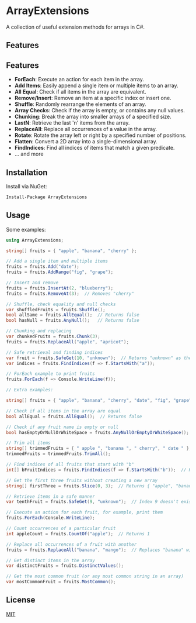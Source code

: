 # ArrayExtensions

A collection of useful extension methods for arrays in C#. 

## Features

## Features

- **ForEach**: Execute an action for each item in the array.
- **Add Items**: Easily append a single item or multiple items to an array.
- **All Equal**: Check if all items in the array are equivalent.
- **Remove/Insert**: Remove an item at a specific index or insert one.
- **Shuffle**: Randomly rearrange the elements of an array.
- **Array Checks**: Check if the array is empty, or contains any null values.
- **Chunking**: Break the array into smaller arrays of a specified size.
- **LastN**: Retrieve the last 'n' items from the array.
- **ReplaceAll**: Replace all occurrences of a value in the array.
- **Rotate**: Rotate the array left or right by a specified number of positions.
- **Flatten**: Convert a 2D array into a single-dimensional array.
- **FindIndices**: Find all indices of items that match a given predicate.
- ... and more

## Installation

Install via NuGet:

```bash
Install-Package ArrayExtensions
```

## Usage

Some examples:

```csharp
using ArrayExtensions;

string[] fruits = { "apple", "banana", "cherry" };

// Add a single item and multiple items
fruits = fruits.Add("date");
fruits = fruits.AddRange("fig", "grape");

// Insert and remove
fruits = fruits.InsertAt(2, "blueberry");
fruits = fruits.RemoveAt(3);  // Removes "cherry"

// Shuffle, check equality and null checks
var shuffledFruits = fruits.Shuffle();
bool allSame = fruits.AllEqual();  // Returns false
bool hasNull = fruits.AnyNull();   // Returns false

// Chunking and replacing
var chunkedFruits = fruits.Chunk(3);
fruits = fruits.ReplaceAll("apple", "apricot");

// Safe retrieval and finding indices
var fruit = fruits.SafeGet(10, "unknown");  // Returns "unknown" as the 10th index doesn't exist
var indices = fruits.FindIndices(f => f.StartsWith("a"));

// ForEach example to print fruits
fruits.ForEach(f => Console.WriteLine(f));

// Extra examples:

string[] fruits = { "apple", "banana", "cherry", "date", "fig", "grape", "blueberry" };

// Check if all items in the array are equal
bool allEqual = fruits.AllEqual();  // Returns false

// Check if any fruit name is empty or null
bool hasEmptyOrNullOrWhiteSpace = fruits.AnyNullOrEmptyOrWhiteSpace();  // Returns false

// Trim all items
string[] trimmedFruits = { " apple ", "banana ", " cherry", " date " };
trimmedFruits = trimmedFruits.TrimAll();

// Find indices of all fruits that start with "b"
int[] bFruitIndices = fruits.FindIndices(f => f.StartsWith("b"));  // Returns indices for "banana" and "blueberry"

// Get the first three fruits without creating a new array 
string[] firstThree = fruits.Slice(0, 3);  // Returns { "apple", "banana", "cherry" }

// Retrieve items in a safe manner
var tenthFruit = fruits.SafeGet(9, "unknown");  // Index 9 doesn't exist, so it returns "unknown"

// Execute an action for each fruit, for example, print them
fruits.ForEach(Console.WriteLine);

// Count occurrences of a particular fruit
int appleCount = fruits.CountOf("apple");  // Returns 1

// Replace all occurrences of a fruit with another
fruits = fruits.ReplaceAll("banana", "mango");  // Replaces "banana" with "mango"

// Get distinct items in the array
var distinctFruits = fruits.DistinctValues();

// Get the most common fruit (or any most common string in an array)
var mostCommonFruit = fruits.MostCommon();
```

## License

[MIT](https://opensource.org/licenses/MIT)
